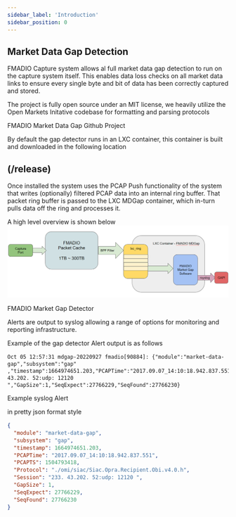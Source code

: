 ```yaml
---
sidebar_label: 'Introduction'
sidebar_position: 0
---
```


## Market Data Gap Detection ##

FMADIO Capture system allows al full market data gap detection to run on the capture system itself. This enables data loss checks on all market data links to ensure every single byte and bit of data has been correctly captured and stored.


The project is fully open source under an MIT license, we heavily utilize the Open Markets Initative codebase for formatting and parsing protocols

FMADIO Market Data Gap Github Project

By default the gap detector runs in an LXC container, this container is built and downloaded in the following location

## (/release)

Once installed the system uses the PCAP Push functionality of the system that writes (optionally) filtered PCAP data into an internal ring buffer. That packet ring buffer is passed to the LXC MDGap container, which in-turn pulls data off the ring and processes it.

A high level overview is shown below
![FMADIO Market Data Gap Architecture](../images/mdgap_architecture.png) 



FMADIO Market Gap Detector

Alerts are output to syslog allowing a range of options for monitoring and reporting infrastructure. 

Example of the gap detector Alert output is as follows

```
Oct 05 12:57:31 mdgap-20220927 fmadio[90884]: {"module":"market-data-gap","subsystem":"gap"        ,"timestamp":1664974651.203,"PCAPTime":"2017.09.07_14:10:18.942.837.551","PCAPTS":1504793418,"Protocol":"./omi/siac/Siac.Opra.Recipient.Obi.v4.0.h","Session":"233. 43.202. 52:udp: 12120 ","GapSize":1,"SeqExpect":27766229,"SeqFound":27766230}
```

Example syslog Alert 

in pretty json format style

```json
{
  "module": "market-data-gap",
  "subsystem": "gap",
  "timestamp": 1664974651.203,
  "PCAPTime": "2017.09.07_14:10:18.942.837.551",
  "PCAPTS": 1504793418,
  "Protocol": "./omi/siac/Siac.Opra.Recipient.Obi.v4.0.h",
  "Session": "233. 43.202. 52:udp: 12120 ",
  "GapSize": 1,
  "SeqExpect": 27766229,
  "SeqFound": 27766230
}
```

